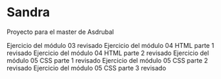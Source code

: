 # Sandra
Proyecto para el master de Asdrubal

Ejercicio del módulo 03 revisado
Ejercicio del módulo 04 HTML parte 1 revisado
Ejercicio del módulo 04 HTML parte 2 revisado
Ejercicio del módulo 05 CSS parte 1 revisado
Ejercicio del módulo 05 CSS parte 2 revisado
Ejercicio del módulo 05 CSS parte 3 revisado
